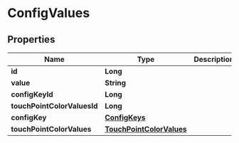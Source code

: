 
# ConfigValues

## Properties
Name | Type | Description | Notes
------------ | ------------- | ------------- | -------------
**id** | **Long** |  | 
**value** | **String** |  |  [optional]
**configKeyId** | **Long** |  | 
**touchPointColorValuesId** | **Long** |  |  [optional]
**configKey** | [**ConfigKeys**](ConfigKeys.md) |  |  [optional]
**touchPointColorValues** | [**TouchPointColorValues**](TouchPointColorValues.md) |  |  [optional]



